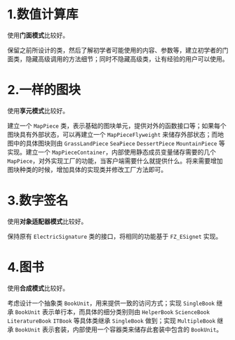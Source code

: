 # 1.数值计算库

使用**门面模式**比较好。

保留之前所设计的类，然后了解初学者可能使用的内容、参数等，建立初学者的门面类，隐藏高级调用的方法细节；同时不隐藏高级类，让有经验的用户可以使用。

# 2.一样的图块

使用**享元模式**比较好。

建立一个 `MapPiece` 类，表示基础的图块单元，提供对外的函数接口等；如果每个图块具有外部状态，可以再建立一个 `MapPieceFlyweight` 来储存外部状态；而地图中的具体图块则由 `GrassLandPiece` `SeaPiece` `DessertPiece` `MountainPiece` 等实现。建立一个 `MapPieceContainer`，内部使用静态成员变量储存需要的几个 `MapPiece`，对外实现工厂的功能，当客户端需要什么就提供什么。将来需要增加图块种类的时候，增加具体的实现类并修改工厂方法即可。

# 3.数字签名

使用**对象适配器模式**比较好。

保持原有 `ElectricSignature` 类的接口，将相同的功能基于 `FZ_ESignet` 实现。

# 4.图书

使用**合成模式**比较好。

考虑设计一个抽象类 `BookUnit`，用来提供一致的访问方式；实现 `SingleBook` 继承 `BookUnit` 表示单行本，而具体的细分类别则由 `HelperBook` `ScienceBook` `LiteratureBook` `ITBook` 等具体类继承 `SingleBook` 做到；实现 `MultipleBook` 继承 `BookUnit` 表示套装，内部使用一个容器类来储存此套装中包含的 `BookUnit`。

